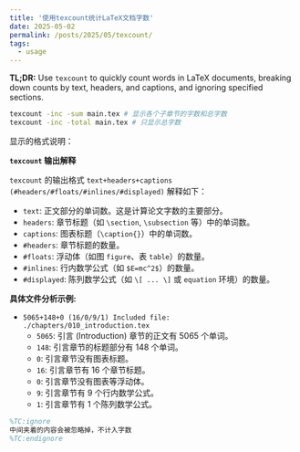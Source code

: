 ```yaml
---
title: '使用texcount统计LaTeX文档字数'
date: 2025-05-02
permalink: /posts/2025/05/texcount/
tags:
  - usage
---
```


**TL;DR:** Use `texcount` to quickly count words in LaTeX documents, breaking down counts by text, headers, and captions, and ignoring specified sections.

<!--more-->

```bash
texcount -inc -sum main.tex # 显示各个子章节的字数和总字数
texcount -inc -total main.tex # 只显示总字数
```

显示的格式说明：

**`texcount` 输出解释**

`texcount` 的输出格式 `text+headers+captions (#headers/#floats/#inlines/#displayed)` 解释如下：

- `text`: 正文部分的单词数。这是计算论文字数的主要部分。
- `headers`: 章节标题（如 `\section`, `\subsection` 等）中的单词数。
- `captions`: 图表标题（`\caption{}`）中的单词数。
- `#headers`: 章节标题的数量。
- `#floats`: 浮动体（如图 `figure`、表 `table`）的数量。
- `#inlines`: 行内数学公式（如 `$E=mc^2$`）的数量。
- `#displayed`: 陈列数学公式（如 `\[ ... \]` 或 `equation` 环境）的数量。

**具体文件分析示例:**

- `5065+148+0 (16/0/9/1) Included file: ./chapters/010_introduction.tex`
  - `5065`: 引言 (Introduction) 章节的正文有 5065 个单词。
  - `148`: 引言章节的标题部分有 148 个单词。
  - `0`: 引言章节没有图表标题。
  - `16`: 引言章节有 16 个章节标题。
  - `0`: 引言章节没有图表等浮动体。
  - `9`: 引言章节有 9 个行内数学公式。
  - `1`: 引言章节有 1 个陈列数学公式。

```tex
%TC:ignore
中间夹着的内容会被忽略掉，不计入字数
%TC:endignore
```
